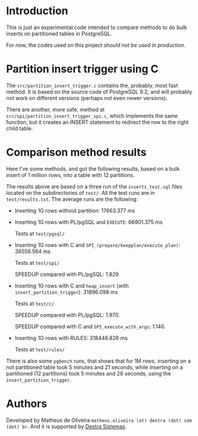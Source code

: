 Introduction
============

This is just an experimental code intended to compare methods to do bulk
inserts on partitioned tables in PostgreSQL.

For now, the codes used on this project *should not be used in production*.

Partition insert trigger using C
================================

The `src/partition_insert_trigger.c` contains the, probably, most fast
method. It is based on the source code of PostgreSQL 9.2, and will probably
not work on different versions (perhaps not even newer versions).

There are another, more safe, method at `src/spi/partition_insert_trigger_spi.c`,
which implements the same function, but it creates an INSERT statement to
redirect the row to the right child table.

Comparison method results
=========================

Here I've some methods, and got the following results, based on a bulk insert
of 1 million rows, into a table with 12 partitions.

The results above are based on a three run of the `inserts_test.sql` files
located on the subdirectories of `test/`. All the test runs are in
`test/results.txt`. The average runs are the following:

- Inserting 1G rows without partition: 17663.377 ms

- Inserting 1G rows with PL/pgSQL and `EXECUTE`: 66901.375 ms

  Tests at `test/pgsql/`

- Inserting 1G rows with C and `SPI_(prepare/keepplan/execute_plan)`: 36558.564 ms

  Tests at `test/spi/`

  SPEEDUP compared with PL/pgSQL: 1.829

- Inserting 1G rows with C and `heap_insert` (with `insert_partition_trigger`): 31896.098 ms

  Tests at `test/c/`

  SPEEDUP compared with PL/pgSQL: 1.970.

  SPEEDUP compared with C and `SPI_execute_with_args`: 1.146.

- Inserting 1G rows with RULES: 318446.826 ms

  Tests at `test/rules/`

There is also some `pgbench` runs, that shows that for 1M rows, inserting
on a not partitioned table took 5 minutes and 21 seconds, while inserting
on a partitioned (12 partitions) took 5 minutes and 26 seconds, using the
`insert_partition_trigger`.

Authors
=======

Developed by Matheus de Oliveira `matheus.oliveira (at) dextra (dot) com (dot) br`.
And it is supported by [Dextra Sistemas](http://www.dextra.com.br/).

